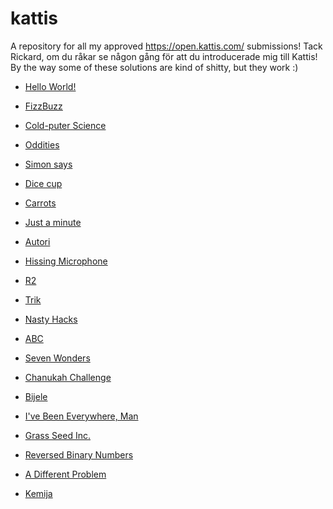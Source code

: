 # kattis
A repository for all my approved https://open.kattis.com/ submissions!
Tack Rickard, om du råkar se någon gång för att du introducerade mig till Kattis!
By the way some of these solutions are kind of shitty, but they work :)

* [Hello World!](https://open.kattis.com/problems/hello)

* [FizzBuzz](https://open.kattis.com/problems/fizzbuzz)

* [Cold-puter Science](https://open.kattis.com/problems/cold)

* [Oddities](https://open.kattis.com/problems/oddities)

* [Simon says](https://open.kattis.com/problems/simonsays)

* [Dice cup](https://open.kattis.com/problems/dicecup)

* [Carrots](https://open.kattis.com/problems/carrots)

* [Just a minute](https://open.kattis.com/problems/justaminute)

* [Autori](https://open.kattis.com/problems/autori)

* [Hissing Microphone](https://open.kattis.com/problems/hissingmicrophone)

* [R2](https://open.kattis.com/problems/r2)

* [Trik](https://open.kattis.com/problems/trik)

* [Nasty Hacks](https://open.kattis.com/problems/nastyhacks)

* [ABC](https://open.kattis.com/problems/abc)

* [Seven Wonders](https://open.kattis.com/problems/sevenwonders)

* [Chanukah Challenge](https://open.kattis.com/problems/chanukah)

* [Bijele](https://open.kattis.com/problems/bijele)

* [I've Been Everywhere, Man](https://open.kattis.com/problems/everywhere)

* [Grass Seed Inc.](https://open.kattis.com/problems/grassseed)

* [Reversed Binary Numbers](https://open.kattis.com/problems/reversebinary)

* [A Different Problem](https://open.kattis.com/problems/different)

* [Kemija](https://open.kattis.com/problems/kemija08)
